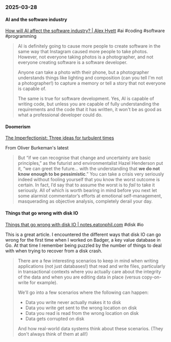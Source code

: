 ### 2025-03-28
#### AI and the software industry
[How will AI affect the software industry? | Alex Hyett](https://www.alexhyett.com/newsletter/how-will-ai-affect-the-software-industry/)  #ai #coding #software #programming

> AI is definitely going to cause more people to create software in the same way that Instagram caused more people to take photos. However, not everyone taking photos is a photographer, and not everyone creating software is a software developer.
> 
> Anyone can take a photo with their phone, but a photographer understands things like lighting and composition (can you tell I'm not a photographer!) to capture a memory or tell a story that not everyone is capable of.
> 
> The same is true for software development. Yes, AI is capable of writing code, but unless you are capable of fully understanding the requirements and the code that it has written, it won't be as good as what a professional developer could do.

#### Doomerism
[The Imperfectionist: Three ideas for turbulent times](https://click.convertkit-mail2.com/38u24xvgwxtkh2rz946srh43grnnnh7/m2h7h5h3ge93kgum/aHR0cHM6Ly9ja2FyY2hpdmUuY29tL2IvcDl1ZWg5aDJkeDVna3NtNmdndzZrYXBuNW8zMzNocg==)

From Oliver Burkeman's latest

> But “if we can recognise that change and uncertainty are basic principles,” as the futurist and environmentalist Hazel Henderson put it, “we can greet the future… with the understanding that **we do not know enough to be pessimistic**.” You can take a crisis very seriously indeed without fooling yourself that you know the worst outcome is certain. In fact, I’d say that to assume the worst is to _fail_ to take it seriously. All of which is worth bearing in mind before you next let some alarmist commentator’s efforts at emotional self-management, masquerading as objective analysis, completely derail your day.

#### Things that go wrong with disk IO
[Things that go wrong with disk IO \| notes.eatonphil.com](https://notes.eatonphil.com/2025-03-27-things-that-go-wrong-with-disk-io.html) #disk #io

This is a great article. I encountered the different ways that disk IO can go wrong for the first time when I worked on Badger, a key value database in Go. At that time I remember being puzzled by the number of things to deal with  when trying to recover from a disk crash.

> There are a few interesting scenarios to keep in mind when writing applications (not just databases!) that read and write files, particularly in transactional contexts where you actually care about the integrity of the data and when you are editing data in place (versus copy-on-write for example).
> 
> We'll go into a few scenarios where the following can happen:
> 
> - Data you write never actually makes it to disk
> - Data you write get sent to the wrong location on disk
> - Data you read is read from the wrong location on disk
> - Data gets corrupted on disk
> 
> And how real-world data systems think about these scenarios. (They don't always think of them at all!)